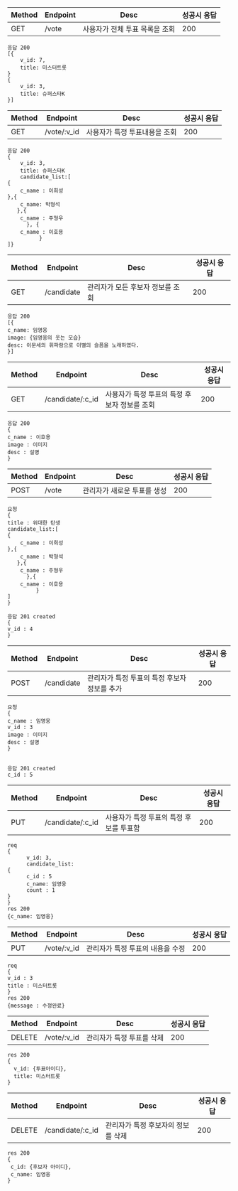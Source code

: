 |Method|Endpoint|Desc|성공시 응답|
|------|--------|-----|---|
|GET   |/vote  | 사용자가 전체 투표 목록을 조회|200

```
응답 200
[{   
    v_id: 7,
    title: 미스터트롯
}
{
    v_id: 3,
    title: 슈퍼스타K
}]
```

|Method|Endpoint|Desc|성공시 응답|
|------|--------|-----|---|
|GET   |/vote/:v_id  | 사용자가 특정 투표내용을 조회|200

```
응답 200
{
    v_id: 3,
    title: 슈퍼스타K
    candidate_list:[
{   
    c_name : 이희성
},{
    c_name: 박형석
   },{
    c_name : 주형우
      }, {
    c_name : 이호용
          }
]}
```

|Method|Endpoint|Desc|성공시 응답|
|------|--------|-----|---|
|GET   |/candidate  | 관리자가 모든 후보자 정보를 조회|200

```
응답 200
[{
c_name: 임영웅
image: {임영웅의 웃는 모습}
desc: 이문세의 휘파람으로 이별의 슬픔을 노래하였다.
}]
```

|Method|Endpoint|Desc|성공시 응답|
|------|--------|-----|---|
|GET   |/candidate/:c_id  | 사용자가 특정 투표의 특정 후보자 정보를 조회|200

```
응답 200
{
c_name : 이호용
image : 이미지
desc : 설명
}
```
|Method|Endpoint|Desc|성공시 응답|
|------|--------|-----|---|
|POST   |/vote | 관리자가 새로운 투표를 생성|200


```
요청 
{
title : 위대한 탄생
candidate_list:[
{   
    c_name : 이희성
},{
    c_name : 박형석
   },{
    c_name : 주형우
      },{
    c_name : 이호용
         }
]
}

응답 201 created
{
v_id : 4
}
```
|Method|Endpoint|Desc|성공시 응답|
|------|--------|-----|---|
|POST   |/candidate | 관리자가 특정 투표의 특정 후보자 정보를 추가|200

```
요청
{
c_name : 임영웅
v_id : 3
image : 이미지
desc : 설명
}


응답 201 created
c_id : 5
```

|Method|Endpoint|Desc|성공시 응답|
|------|--------|-----|---|
|PUT   |/candidate/:c_id | 사용자가 특정 투표의 특정 후보를 투표함|200

```
req
{
      v_id: 3,
      candidate_list: 
{
      c_id : 5
      c_name: 임영웅
      count : 1
}
}
res 200
{c_name: 임영웅}
```
|Method|Endpoint|Desc|성공시 응답|
|------|--------|-----|---|
|PUT   |/vote/:v_id | 관리자가 특정 투표의 내용을 수정|200
```
req
{
v_id : 3
title : 미스터트롯
}
res 200
{message : 수정완료}
```
|Method|Endpoint|Desc|성공시 응답|
|------|--------|-----|---|
|DELETE   |/vote/:v_id | 관리자가 특정 투표를 삭제|200
```
res 200
{
  v_id: {투표아이디},
  title: 미스터트롯
}
```

|Method|Endpoint|Desc|성공시 응답|
|------|--------|-----|---|
|DELETE   |/candidate/:c_id | 관리자가 특정 후보자의 정보를 삭제|200
```
res 200
{
 c_id: {후보자 아이디},
 c_name: 임영웅
}
```